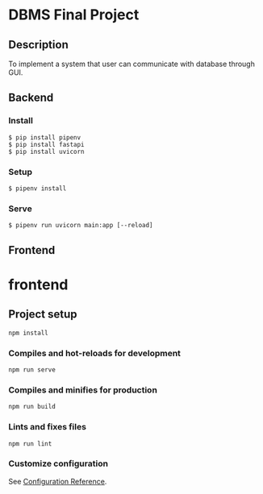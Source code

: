 # DBMS Final Project

## Description
To implement a system that user can communicate with database through GUI.

## Backend
### Install
```
$ pip install pipenv
$ pip install fastapi
$ pip install uvicorn
```

### Setup
```
$ pipenv install
```

### Serve
```
$ pipenv run uvicorn main:app [--reload]
```

## Frontend
# frontend

## Project setup
```
npm install
```

### Compiles and hot-reloads for development
```
npm run serve
```

### Compiles and minifies for production
```
npm run build
```

### Lints and fixes files
```
npm run lint
```

### Customize configuration
See [Configuration Reference](https://cli.vuejs.org/config/).
